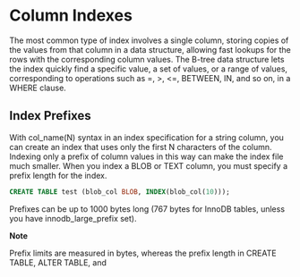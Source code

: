# Column Indexes

The most common type of index involves a single column, storing copies of the values from that column in a data structure, allowing fast lookups for the rows with the corresponding column values. The B-tree data structure lets the index quickly find a specific value, a set of values, or a range of values, corresponding to operations such as =, >, <=, BETWEEN, IN, and so on, in a WHERE clause.

## Index Prefixes

With col_name(N) syntax in an index specification for a string column, you can create an index that uses only the first N characters of the column. Indexing only a prefix of column values in this way can make the index file much smaller. When you index a BLOB or TEXT column, you must specify a prefix length for the index.

```sql
CREATE TABLE test (blob_col BLOB, INDEX(blob_col(10)));
```

Prefixes can be up to 1000 bytes long (767 bytes for InnoDB tables, unless you have innodb_large_prefix set). 

**Note**

Prefix limits are measured in bytes, whereas the prefix length in CREATE TABLE, ALTER TABLE, and 
